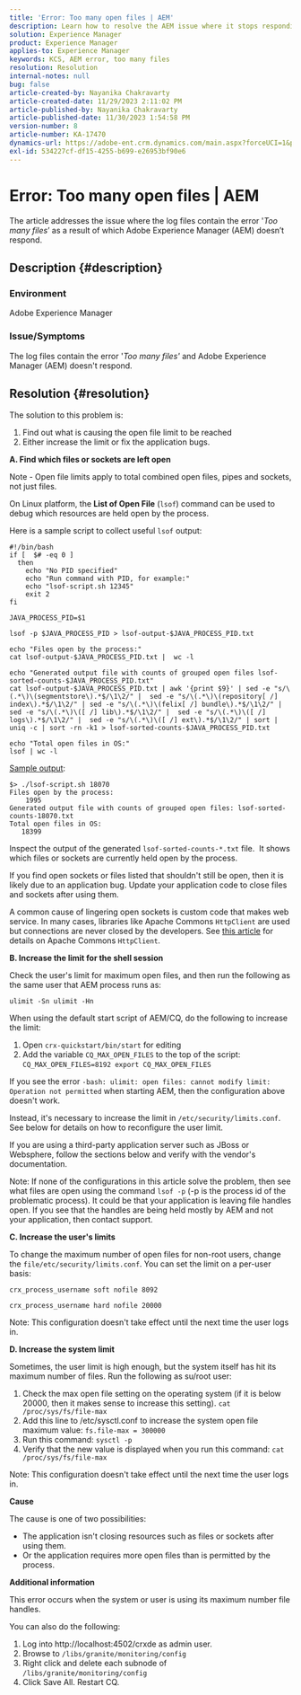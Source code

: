 ```yaml
---
title: 'Error: Too many open files | AEM'
description: Learn how to resolve the AEM issue where it stops responding due to the error Too many open files.
solution: Experience Manager
product: Experience Manager
applies-to: Experience Manager
keywords: KCS, AEM error, too many files
resolution: Resolution
internal-notes: null
bug: false
article-created-by: Nayanika Chakravarty
article-created-date: 11/29/2023 2:11:02 PM
article-published-by: Nayanika Chakravarty
article-published-date: 11/30/2023 1:54:58 PM
version-number: 8
article-number: KA-17470
dynamics-url: https://adobe-ent.crm.dynamics.com/main.aspx?forceUCI=1&pagetype=entityrecord&etn=knowledgearticle&id=62babf1c-c18e-ee11-8179-6045bd006b4b
exl-id: 534227cf-df15-4255-b699-e26953bf90e6
---
```

# Error: Too many open files | AEM


The article addresses the issue where the log files contain the error '*Too many files*’ as a result of which Adobe Experience Manager (AEM) doesn’t respond.

## Description {#description}


### <b>Environment</b>

Adobe Experience Manager



### <b>Issue/Symptoms</b>

The log files contain the error '*Too many files'* and Adobe Experience Manager (AEM) doesn't respond.




## Resolution {#resolution}


The solution to this problem is:

1. Find out what is causing the open file limit to be reached
2. Either increase the limit or fix the application bugs.


<b>A. Find which files or sockets are left open</b>

Note - Open file limits apply to total combined open files, pipes and sockets, not just files.

On Linux platform, the <b>List of Open File</b> (`lsof`) command can be used to debug which resources are held open by the process.

Here is a sample script to collect useful `lsof` output:


```
#!/bin/bash
if [  $# -eq 0 ] 
  then
    echo "No PID specified"
    echo "Run command with PID, for example:"
    echo "lsof-script.sh 12345"
    exit 2
fi
 
JAVA_PROCESS_PID=$1
 
lsof -p $JAVA_PROCESS_PID > lsof-output-$JAVA_PROCESS_PID.txt
 
echo "Files open by the process:"
cat lsof-output-$JAVA_PROCESS_PID.txt |  wc -l
 
echo "Generated output file with counts of grouped open files lsof-sorted-counts-$JAVA_PROCESS_PID.txt"
cat lsof-output-$JAVA_PROCESS_PID.txt | awk '{print $9}' | sed -e "s/\(.*\)\(segmentstore\).*$/\1\2/" |  sed -e "s/\(.*\)\(repository[ /] index\).*$/\1\2/" | sed -e "s/\(.*\)\(felix[ /] bundle\).*$/\1\2/" |  sed -e "s/\(.*\)\([ /] lib\).*$/\1\2/" |  sed -e "s/\(.*\)\([ /] logs\).*$/\1\2/" |  sed -e "s/\(.*\)\([ /] ext\).*$/\1\2/" | sort | uniq -c | sort -rn -k1 > lsof-sorted-counts-$JAVA_PROCESS_PID.txt
 
echo "Total open files in OS:"
lsof | wc -l
```


<u>Sample output</u>:


```
$> ./lsof-script.sh 18070
Files open by the process:
    1995
Generated output file with counts of grouped open files: lsof-sorted-counts-18070.txt
Total open files in OS:
   18399
```


Inspect the output of the generated `lsof-sorted-counts-*.txt` file.  It shows which files or sockets are currently held open by the process.

If you find open sockets or files listed that shouldn't still be open, then it is likely due to an application bug. Update your application code to close files and sockets after using them.

A common cause of lingering open sockets is custom code that makes web service. In many cases, libraries like Apache Commons `HttpClient` are used but connections are never closed by the developers. See [this article](https://stackoverflow.com/questions/43454514/proper-usage-of-apache-httpclient-and-when-to-close-it) for details on Apache Commons `HttpClient`.

<b>B. Increase the limit for the shell session</b>

Check the user's limit for maximum open files, and then run the following as the same user that AEM process runs as:

`ulimit -Sn ulimit -Hn`

When using the default start script of AEM/CQ, do the following to increase the limit:

1. Open `crx-quickstart/bin/start` for editing
2. Add the variable `CQ_MAX_OPEN_FILES` to the top of the script:    `CQ_MAX_OPEN_FILES=8192 export CQ_MAX_OPEN_FILES`


If you see the error `-bash: ulimit: open files: cannot modify limit: Operation not permitted` when starting AEM, then the configuration above doesn't work.

Instead, it's necessary to increase the limit in `/etc/security/limits.conf`. See below for details on how to reconfigure the user limit.

If you are using a third-party application server such as JBoss or Websphere, follow the sections below and verify with the vendor's documentation.

Note: If none of the configurations in this article solve the problem, then see what files are open using the command `lsof -p` (-p is the process id of the problematic process). It could be that your application is leaving file handles open. If you see that the handles are being held mostly by AEM and not your application, then contact support.

<b>C. Increase the user's limits</b>

To change the maximum number of open files for non-root users, change the `file/etc/security/limits.conf`. You can set the limit on a per-user basis:

`crx_process_username soft nofile 8092`

`crx_process_username hard nofile 20000`

Note: This configuration doesn't take effect until the next time the user logs in.

<b>D. Increase the system limit</b>

Sometimes, the user limit is high enough, but the system itself has hit its maximum number of files. Run the following as su/root user:

1. Check the max open file setting on the operating system (if it is below 20000, then it makes sense to increase this setting).
    `cat /proc/sys/fs/file-max`
2. Add this line to /etc/sysctl.conf to increase the system open file maximum value:
    `fs.file-max = 300000`
3. Run this command:
    `sysctl -p`
4. Verify that the new value is displayed when you run this command:
    `cat /proc/sys/fs/file-max`


Note: This configuration doesn't take effect until the next time the user logs in.

<b>Cause</b>

The cause is one of two possibilities:

- The application isn't closing resources such as files or sockets after using them.
- Or the application requires more open files than is permitted by the process.


<b>Additional information</b>

This error occurs when the system or user is using its maximum number file handles.

You can also do the following:

1. Log into http://localhost:4502/crxde as admin user.
2. Browse to `/libs/granite/monitoring/config`
3. Right click and delete each subnode of `/libs/granite/monitoring/config`
4. Click Save All. Restart CQ.
